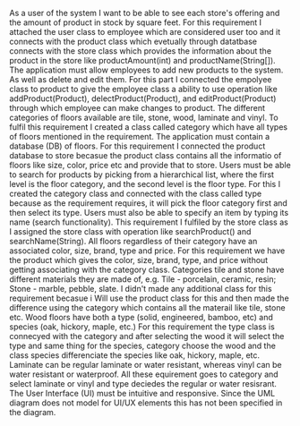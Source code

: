 As a user of the system I want to be able to see each store's offering and the amount of product in stock by square feet. For this requirement I attached the user class to employee which are considered user too and it connects with the product class which evetually through datatbase connects with the store class which provides the information about the product in the store like productAmount(int) and productName(String[]).
The application must allow employees to add new products to the system. As well as delete and edit them. For this part I connected the empolyee class to product to give the employee class a ability to use operation like addProduct(Product), delectProduct(Product), and editProduct(Product) through which employee can make changes to product.
The different categories of floors available are tile, stone, wood, laminate and vinyl. To fulfil this requirement I created a class called category which have all types of floors mentioned in the requirement.
The application must contain a database (DB) of floors. For this requirement I connected the product database to store becasue the product class contains all the informatio of floors like size, color, price etc and provide that to store.
Users must be able to search for products by picking from a hierarchical list, where the first level is the floor category, and the second level is the floor type. For this I created the category class and connected with the class called type because as the requirement requires, it will pick the floor category first and then select its type.
Users must also be able to specify an item by typing its name (search functionality). This requirement I fulfiled by the store class as I assigned the store class with operation like searchProduct() and searchName(String).
All floors regardless of their category have an associated color, size, brand, type and price. For this requirement we have the product which gives the color, size, brand, type, and price without getting associating with the category class.
Categories tile and stone have different materials they are made of, e.g. Tile - porcelain, ceramic, resin; Stone - marble, pebble, slate. I didn't made any additional class for this requirement becasue i Will use the product class for this and then made the difference using the category which contains all the materail like tile, stone etc.
Wood floors have both a type (solid, engineered, bamboo, etc) and species (oak, hickory, maple, etc.) For this requirement the type class is connecyed with the category and after selecting the wood it will select the type and same thing for the species, category choose the wood and the class species differenciate the species like oak, hickory, maple, etc.
Laminate can be regular laminate or water resistant, whereas vinyl can be water resistant or waterproof. All these equirement goes to category and select laminate or vinyl and type deciedes the regular or water resisrant.
The User Interface (UI) must be intuitive and responsive. Since the UML diagram does not model for UI/UX elements this has not been specified in the diagram.
